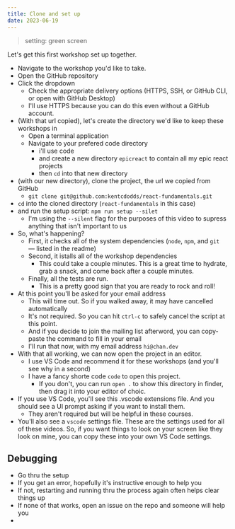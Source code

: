 ```yaml
---
title: Clone and set up
date: 2023-06-19
---
```


> setting: green screen

Let's get this first workshop set up together.

- Navigate to the workshop you'd like to take.
- Open the GitHub repository
- Click the dropdown
  - Check the appropriate delivery options (HTTPS, SSH, or GitHub CLI, or open with GitHub Desktop)
  - I'll use HTTPS because you can do this even without a GitHub account.
- (With that url copied), let's create the directory we'd like to keep these workshops in
  - Open a terminal application
  - Navigate to your prefered code directory
    - i'll use code
    - and create a new directory `epicreact` to contain all my epic react projects
    - then `cd` into that new directory
- (with our new directory), clone the project, the url we copied from GitHub
  - `git clone git@github.com:kentcdodds/react-fundamentals.git`
- `cd` into the cloned directory (`react-fundamentals` in this case)
- and run the setup script: `npm run setup --silet`
  - I'm using the `--silent` flag for the purposes of this video to supress anything that isn't important to us
- So, what's happening?
  - First, it checks all of the system dependencies (`node`, `npm`, and `git` — listed in the readme)
  - Second, it istalls all of the workshop dependencies
    - This could take a couple minutes. This is a great time to hydrate, grab a snack, and come back after a couple minutes.
  - Finally, all the tests are run.
    - This is a pretty good sign that you are ready to rock and roll!
- At this point you'll be asked for your email address
  - This will time out. So if you walked away, it may have cancelled automatically
  - It's not required. So you can hit `ctrl-c` to safely cancel the script at this point.
  - And if you decide to join the mailing list afterword, you can copy-paste the command to fill in your email
  - I'll run that now, with my email address `hi@chan.dev`
- With that all working, we can now open the project in an editor.
  - I use VS Code and recommend it for these workshops (and you'll see why in a second)
  - I have a fancy shorte code `code` to open this project.
    - If you don't, you can run `open .` to show this directory in finder, then drag it into your editor of choic.
- If you use VS Code, you'll see this .vscode extensions file. And you should see a UI prompt asking if you want to install them.
  - They aren't required but will be helpful in these courses.
- You'll also see a `vscode` settings file. These are the settings used for all of these videos. So, if you want things to look on your screen like they look on mine, you can copy these into your own VS Code settings.

## Debugging

- Go thru the setup
- If you get an error, hopefully it's instructive enough to help you
- If not, restarting and running thru the process again often helps clear things up
- If none of that works, open an issue on the repo and someone will help you
-
